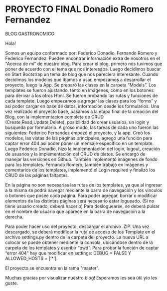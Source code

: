 # PROYECTO FINAL Donadio Romero Fernandez

BLOG GASTRONOMICO

Hola!

Somos un equipo conformado por: Federico Donadio, Fernando Romero y Federico Fernandez. Pueden encontrar información extra de nosotros en el "Acerca de mi" de nuestro blog.
Para crear el blog, primero nos tuvimos que poner de acuerdo con el tema que nos interesaba. Luego decidimos buscar en Start Bootstrap un tema de blog que nos pareciera interesante. Cuando decidimos los modelos que íbamos a usar, empezamos a desarrollar el proyecto, luego la App.
Se preparó las clases en la carpeta “Models”. Los templates se fueron ajustando, tanto en imágenes, como en los botones para derivar a los otros Html. Se fueron probando las rutas y funciones  de cada template.
Luego empezamos a agregar las clases para los “forms” y así poder cargar en base de datos, información desde los formularios.
Una vez realizado el proyecto base, pasamos a la etapa final de la creacion del Blog, con la implementacion completa de CRUD (Create,Read,Update,Delete), posibilidad de crear usuarios, un login y busqueda por formulario.
A groso modo, las tareas de cada uno fueron las siguientes: 
Federico Fernandez empezó el proyecto, y la app. Creó los modelos, las vistas de las páginas principales, agregó una función para captar error 404 así poder poner un mensaje específico en un template. 
Luego Federico Donadio, hizo la implementación del login, logout, creación de usuarios y la implementación del CRUD de platos. Se encargó de manejar las versiones en Github. También implementó imágenes de fondo para los templates.
Fernando Romero, también trabajó en imágenes y comentarios de los templates, implementó el Login required y finalizó los CRUD de las páginas faltantes.

En la página no son necesarias las rutas de los templates, ya que al ingresar a la misma se podrá navegar mediante la barra de navegación y los vinculos o botones que posee cada página. 
Para poder agregar, borrar o modificar elementos de las distintas páginas será necesario estar logueado. (Si no tiene usuario creado, deberá hacerlo)
Para desloguearse, se deberá pulsar en el nombre de usuario que aparece en la barra de navegacion a la derecha.

Para poder hacer uso del proyecto, descargar el archivo .ZIP.
Una vez descargado, se deberá modificar la ruta de acceso de los Template en el archivo settings.py dentro de la carpeta del proyecto.
La nueva URL a colocar se puede obtener mediante la consola, ubicándose dentro de la carpeta de los templates y escribir “pwd”. 
Para probar la función de captar “error 404” hay que modificar en settings: DEBUG = FALSE Y ALLOWED_HOSTS = [‘*’].

El proyecto se encuentra en la rama "master".

Muchas gracias por visualizar nuestro blog! Esperamos les sea útil y/o les guste.